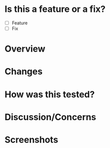 <!--- Note: Sections can be removed if they are not relevant for this PR. --->

# Is this a feature or a fix?
<!--- Put an [X] by whichever is relevant --->
- [ ] Feature
- [ ] Fix

# Overview
 <!--- Provide context for the reviewer here. What was the original issue and how does this PR solve it? --->

# Changes
 <!--- High-level list of what changes are introduced by this PR --->

# How was this tested?
 <!--- List any manual test cases you went through, any unit/E2E tests you added, or if there is already a test case which covers this. --->

# Discussion/Concerns
<!--- If there is any additional information or concerns which the reviewer should know about, list it here. --->

# Screenshots
<!--- If your PR updates any UI elements, please provide relevant screenshots here. --->